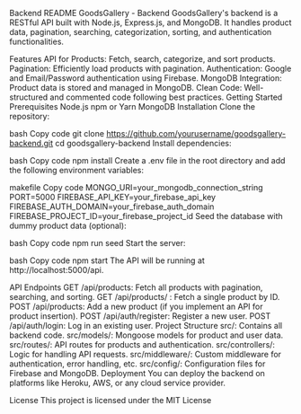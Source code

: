 Backend README
GoodsGallery - Backend
GoodsGallery's backend is a RESTful API built with Node.js, Express.js, and MongoDB. It handles product data, pagination, searching, categorization, sorting, and authentication functionalities.

Features
API for Products: Fetch, search, categorize, and sort products.
Pagination: Efficiently load products with pagination.
Authentication: Google and Email/Password authentication using Firebase.
MongoDB Integration: Product data is stored and managed in MongoDB.
Clean Code: Well-structured and commented code following best practices.
Getting Started
Prerequisites
Node.js
npm or Yarn
MongoDB
Installation
Clone the repository:

bash
Copy code
git clone https://github.com/yourusername/goodsgallery-backend.git
cd goodsgallery-backend
Install dependencies:

bash
Copy code
npm install
Create a .env file in the root directory and add the following environment variables:

makefile
Copy code
MONGO_URI=your_mongodb_connection_string
PORT=5000
FIREBASE_API_KEY=your_firebase_api_key
FIREBASE_AUTH_DOMAIN=your_firebase_auth_domain
FIREBASE_PROJECT_ID=your_firebase_project_id
Seed the database with dummy product data (optional):

bash
Copy code
npm run seed
Start the server:

bash
Copy code
npm start
The API will be running at http://localhost:5000/api.

API Endpoints
GET /api/products: Fetch all products with pagination, searching, and sorting.
GET /api/products/
: Fetch a single product by ID.
POST /api/products: Add a new product (if you implement an API for product insertion).
POST /api/auth/register: Register a new user.
POST /api/auth/login: Log in an existing user.
Project Structure
src/: Contains all backend code.
src/models/: Mongoose models for product and user data.
src/routes/: API routes for products and authentication.
src/controllers/: Logic for handling API requests.
src/middleware/: Custom middleware for authentication, error handling, etc.
src/config/: Configuration files for Firebase and MongoDB.
Deployment
You can deploy the backend on platforms like Heroku, AWS, or any cloud service provider.

License
This project is licensed under the MIT License